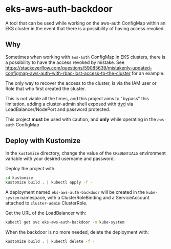 # eks-aws-auth-backdoor
A tool that can be used while working on the aws-auth ConfigMap within an EKS cluster in the event that there is a possibility of having access revoked

## Why

Sometimes when working with `aws-auth` ConfigMap in EKS clusters, there is a possibility to have the access revoked by mistake. See https://stackoverflow.com/questions/59085639/mistakenly-updated-configmap-aws-auth-with-rbac-lost-access-to-the-cluster for an example.

The only way to recover the access to the cluster, is via the IAM user or Role that who first created the cluster.

This is not viable all the times, and this project aims to "bypass" this limitation, adding a cluster-admin shell exposed with [ttyd](https://github.com/tsl0922/ttyd) via LoadBalancer/NodePort and password protected.

This project **must** be used with caution, and **only** while operating in the `aws-auth` ConfigMap

## Deploy with Kustomize

In the `kustomize` directory, change the value of the `CREDENTIALS` environment variable with your desired username and password.

Deploy the project with:

```bash
cd kustomize
kustomize build . | kubectl apply -f -
```

A deployment named `eks-aws-auth-backdoor` will be created in the `kube-system` namespace, with a ClusterRoleBinding and a ServiceAccount
attached to `cluster-admin` ClusterRole.

Get the URL of the LoadBalancer with:

```bash
kubectl get svc eks-aws-auth-backdoor -n kube-system
```

When the backdoor is no more needed, delete the deployment with:

```bash
kustomize build . | kubectl delete -f -
```
